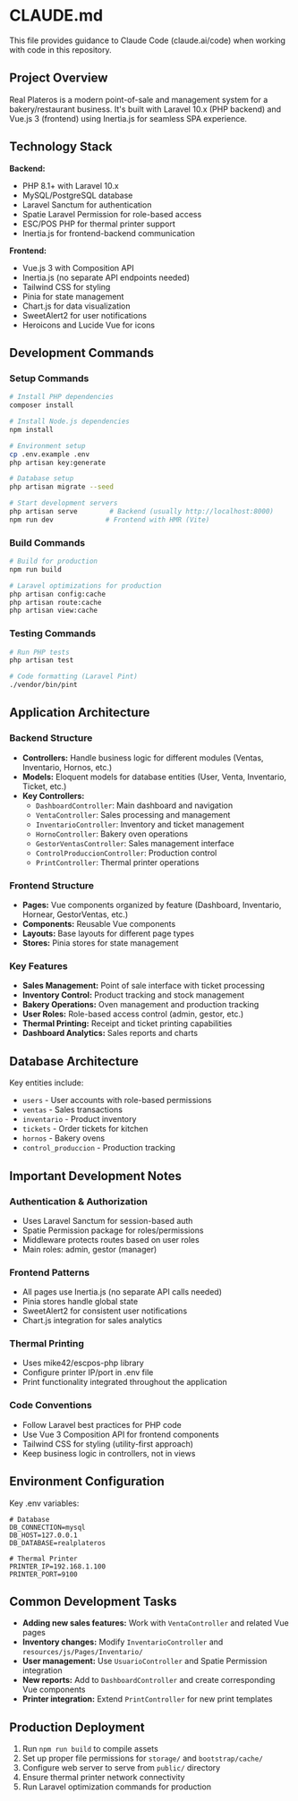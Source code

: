 # CLAUDE.md

This file provides guidance to Claude Code (claude.ai/code) when working with code in this repository.

## Project Overview

Real Plateros is a modern point-of-sale and management system for a bakery/restaurant business. It's built with Laravel 10.x (PHP backend) and Vue.js 3 (frontend) using Inertia.js for seamless SPA experience.

## Technology Stack

**Backend:**
- PHP 8.1+ with Laravel 10.x
- MySQL/PostgreSQL database
- Laravel Sanctum for authentication
- Spatie Laravel Permission for role-based access
- ESC/POS PHP for thermal printer support
- Inertia.js for frontend-backend communication

**Frontend:**
- Vue.js 3 with Composition API
- Inertia.js (no separate API endpoints needed)
- Tailwind CSS for styling
- Pinia for state management
- Chart.js for data visualization
- SweetAlert2 for user notifications
- Heroicons and Lucide Vue for icons

## Development Commands

### Setup Commands
```bash
# Install PHP dependencies
composer install

# Install Node.js dependencies
npm install

# Environment setup
cp .env.example .env
php artisan key:generate

# Database setup
php artisan migrate --seed

# Start development servers
php artisan serve        # Backend (usually http://localhost:8000)
npm run dev             # Frontend with HMR (Vite)
```

### Build Commands
```bash
# Build for production
npm run build

# Laravel optimizations for production
php artisan config:cache
php artisan route:cache
php artisan view:cache
```

### Testing Commands
```bash
# Run PHP tests
php artisan test

# Code formatting (Laravel Pint)
./vendor/bin/pint
```

## Application Architecture

### Backend Structure
- **Controllers:** Handle business logic for different modules (Ventas, Inventario, Hornos, etc.)
- **Models:** Eloquent models for database entities (User, Venta, Inventario, Ticket, etc.)
- **Key Controllers:**
  - `DashboardController`: Main dashboard and navigation
  - `VentaController`: Sales processing and management
  - `InventarioController`: Inventory and ticket management
  - `HornoController`: Bakery oven operations
  - `GestorVentasController`: Sales management interface
  - `ControlProduccionController`: Production control
  - `PrintController`: Thermal printer operations

### Frontend Structure
- **Pages:** Vue components organized by feature (Dashboard, Inventario, Hornear, GestorVentas, etc.)
- **Components:** Reusable Vue components
- **Layouts:** Base layouts for different page types
- **Stores:** Pinia stores for state management

### Key Features
- **Sales Management:** Point of sale interface with ticket processing
- **Inventory Control:** Product tracking and stock management
- **Bakery Operations:** Oven management and production tracking
- **User Roles:** Role-based access control (admin, gestor, etc.)
- **Thermal Printing:** Receipt and ticket printing capabilities
- **Dashboard Analytics:** Sales reports and charts

## Database Architecture

Key entities include:
- `users` - User accounts with role-based permissions
- `ventas` - Sales transactions
- `inventario` - Product inventory
- `tickets` - Order tickets for kitchen
- `hornos` - Bakery ovens
- `control_produccion` - Production tracking

## Important Development Notes

### Authentication & Authorization
- Uses Laravel Sanctum for session-based auth
- Spatie Permission package for roles/permissions
- Middleware protects routes based on user roles
- Main roles: admin, gestor (manager)

### Frontend Patterns
- All pages use Inertia.js (no separate API calls needed)
- Pinia stores handle global state
- SweetAlert2 for consistent user notifications
- Chart.js integration for sales analytics

### Thermal Printing
- Uses mike42/escpos-php library
- Configure printer IP/port in .env file
- Print functionality integrated throughout the application

### Code Conventions
- Follow Laravel best practices for PHP code
- Use Vue 3 Composition API for frontend components
- Tailwind CSS for styling (utility-first approach)
- Keep business logic in controllers, not in views

## Environment Configuration

Key .env variables:
```env
# Database
DB_CONNECTION=mysql
DB_HOST=127.0.0.1
DB_DATABASE=realplateros

# Thermal Printer
PRINTER_IP=192.168.1.100
PRINTER_PORT=9100
```

## Common Development Tasks

- **Adding new sales features:** Work with `VentaController` and related Vue pages
- **Inventory changes:** Modify `InventarioController` and `resources/js/Pages/Inventario/`
- **User management:** Use `UsuarioController` and Spatie Permission integration
- **New reports:** Add to `DashboardController` and create corresponding Vue components
- **Printer integration:** Extend `PrintController` for new print templates

## Production Deployment

1. Run `npm run build` to compile assets
2. Set up proper file permissions for `storage/` and `bootstrap/cache/`
3. Configure web server to serve from `public/` directory
4. Ensure thermal printer network connectivity
5. Run Laravel optimization commands for production